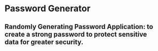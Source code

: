 # Password Generator

## Randomly Generating Password Application: to create a strong password to protect sensitive data for greater security.

